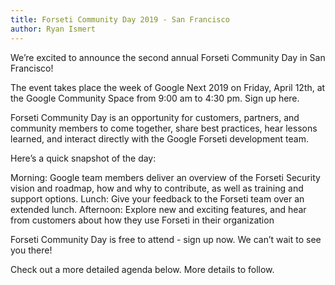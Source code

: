 ```yaml
---
title: Forseti Community Day 2019 - San Francisco
author: Ryan Ismert
---
```

We’re excited to announce the second annual Forseti Community Day in San Francisco! 

The event takes place the week of Google Next 2019 on Friday, April 12th, at the Google Community Space from 9:00 am to 4:30 pm. Sign up here.

Forseti Community Day is an opportunity for customers, partners, and community members to come together, share best practices, hear lessons learned, and interact directly with the Google Forseti development team.

Here’s a quick snapshot of the day:

Morning: Google team members deliver an overview of the Forseti Security vision and roadmap, how and why to contribute, as well as training and support options. 
Lunch: Give your feedback to the Forseti team over an extended lunch.
Afternoon: Explore new and exciting features, and hear from customers about how they use Forseti in their organization

Forseti Community Day is free to attend - sign up now. We can’t wait to see you there! 

Check out a more detailed agenda below. More details to follow.
